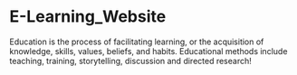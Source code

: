# E-Learning_Website
Education is the process of facilitating learning, or the acquisition of knowledge, skills, values, beliefs, and habits. Educational methods include teaching, training, storytelling, discussion and directed research!
